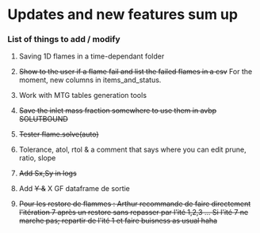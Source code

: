 # Updates and new features sum up 



### List of things to add / modify

1. Saving 1D flames in a time-dependant folder 
1. ~~Show to the user if a flame fail and list the failed flames in a csv~~ For the moment, new columns in items_and_status. 
1. Work with MTG tables generation tools
1. ~~Save the inlet mass fraction somewhere to use them in avbp SOLUTBOUND~~
1. ~~Tester flame.solve(auto)~~
1. Tolerance, atol, rtol & a comment that says where you can edit prune, ratio, slope 
1. ~~Add Sx,Sy in logs~~
1. Add ~~Y &~~ X GF dataframe de sortie

1. ~~Pour les restore de flammes : Arthur recommande de faire directement l'itération 7 après un restore sans repasser par l'ité 1,2,3 ... Si l'ité 7 ne marche pas; repartir de l'ité 1 et faire buisness as usual haha~~
